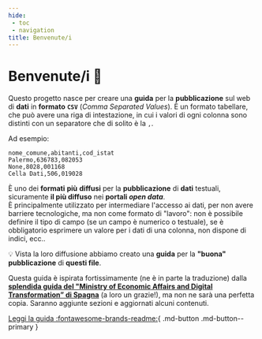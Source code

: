```yaml
---
hide:
 - toc
 - navigation
title: Benvenute/i
---
```


# Benvenute/i 👋

Questo progetto nasce per creare una **guida** per la **pubblicazione** sul web di **dati** in **formato** **`CSV`** (*Comma Separated Values*). È un formato tabellare, che può avere una riga di intestazione, in cui i valori di ogni colonna sono distinti con un separatore che di solito è la `,`.

Ad esempio:

```
nome_comune,abitanti,cod_istat
Palermo,636783,082053
None,8028,001168
Cella Dati,506,019028
```

È uno dei **formati** **più** **diffusi** per la **pubblicazione** di **dati** testuali, sicuramente **il più diffuso** nei **portali *open data***.<br>È principalmente utilizzato per intermediare l'accesso ai dati, per non avere barriere tecnologiche, ma non come formato di "lavoro": non è possibile definire il tipo di campo (se un campo è numerico o testuale), se è obbligatorio esprimere un valore per i dati di una colonna, non dispone di indici, ecc..

💡 Vista la loro diffusione abbiamo creato una **guida** per la **"buona" pubblicazione** di **questi file**.

Questa guida è ispirata fortissimamente (ne è in parte la traduzione) dalla [**splendida guida del "Ministry of Economic Affairs and Digital Transformation” di Spagna**](https://datos.gob.es/en/documentacion/guia-practica-para-la-publicacion-de-datos-tabulares-en-archivos-csv) (a loro un grazie!), ma non ne sarà una perfetta copia. Saranno aggiunte sezioni e aggiornati alcuni contenuti.

[Leggi la guida :fontawesome-brands-readme:](guida/index.md){ .md-button .md-button--primary }
